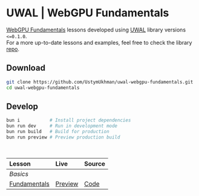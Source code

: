 # UWAL | WebGPU Fundamentals

[WebGPU Fundamentals](https://webgpufundamentals.org/) lessons developed using [UWAL](https://ustymukhman.github.io/uwal/) library versions `<=0.1.0`.<br>
For a more up-to-date lessons and examples, feel free to check the library [repo](https://github.com/UstymUkhman/uwal).

## Download

```bash
git clone https://github.com/UstymUkhman/uwal-webgpu-fundamentals.git
cd uwal-webgpu-fundamentals
```

## Develop

```bash
bun i           # Install project dependencies
bun run dev     # Run in development mode
bun run build   # Build for production
bun run preview # Preview production build
```

<br>

| Lesson | Live | Source |
|:- |:- |:- |
| _Basics_ |
| [Fundamentals](https://webgpufundamentals.org/webgpu/lessons/webgpu-fundamentals.html) | [Preview](https://ustymukhman.github.io/uwal-webgpu-fundamentals/dist/#fundamentals) | [Code](./src/fundamentals/index.js) |
